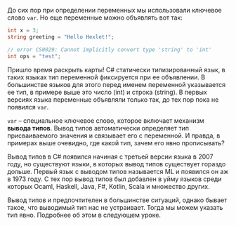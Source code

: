 
До сих пор при определении переменных мы использовали ключевое слово `var`. Но еще переменные можно объявлять вот так:

```cs
int x = 3;
string greeting = "Hello Hexlet!";

// error CS0029: Cannot implicitly convert type 'string' to 'int'
int ops = "test";
```

Пришло время раскрыть карты! C# статически типизированный язык, в таких языках тип переменной фиксируется при ее объявлении. В большинстве языков для этого перед именем переменной указывается ее тип, в примере выше это число (int) и строка (string). В первых версиях языка переменные объявляли только так, до тех пор пока не появился `var`.

`var` – специальное ключевое слово, которое включает механизм **вывода типов**. Вывод типов автоматически определяет тип присваиваемого значения и связывает его с переменной. И правда, в примерах выше очевидно, где какой тип, зачем его явно прописывать?

Вывод типов в C# появился начиная с третьей версии языка в 2007 году, но существуют языки, в которых вывод типов существует гораздо дольше. Первый язык с выводом типов называется ML и появился он аж в 1973 году. С тех пор вывод типов был добавлен в уйму языков среди которых Ocaml, Haskell, Java, F#, Kotlin, Scala и множество других.

Вывод типов и предпочтителен в большинстве ситуаций, однако бывает такое, что выводимый тип нас не устраивает. Тогда мы можем указать тип явно. Подробнее об этом в следующем уроке.
